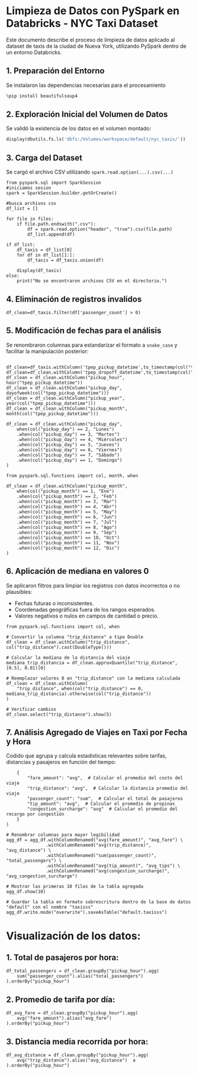# Limpieza de Datos con PySpark en Databricks - NYC Taxi Dataset

Este documento describe el proceso de limpieza de datos aplicado al dataset de taxis de la ciudad de Nueva York, utilizando PySpark dentro de un entorno Databricks.

## 1. Preparación del Entorno

Se instalaron las dependencias necesarias para el procesamiento

```python
%pip install beautifulsoup4
```

## 2. Exploración Inicial del Volumen de Datos

Se validó la existencia de los datos en el volumen montado:

```python
display(dbutils.fs.ls('dbfs:/Volumes/workspace/default/nyc_taxis/'))
```

## 3. Carga del Dataset

Se cargó el archivo CSV utilizando `spark.read.option(...).csv(...)`

```files = dbutils.fs.ls("dbfs:/Volumes/workspace/default/nyc_taxis/")
from pyspark.sql import SparkSession
#iniciamos sesion
spark = SparkSession.builder.getOrCreate()

#busca archivos csv
df_list = []

for file in files:
    if file.path.endswith(".csv"):  
        df = spark.read.option("header", "true").csv(file.path)  
        df_list.append(df)

if df_list:
    df_taxis = df_list[0]
    for df in df_list[1:]:
        df_taxis = df_taxis.union(df)

    display(df_taxis)
else:
    print("No se encontraron archivos CSV en el directorio.")

```

## 4. Eliminación de registros invalidos

```df_clean=df_taxis.filter(df['passenger_count'] > 0) ```

## 5. Modificación de fechas para el análisis

Se renombraron columnas para estandarizar el formato a `snake_case` y facilitar la manipulación posterior:

```from pyspark.sql.functions import to_date, to_timestamp, col, hour, day, dayofweek, year, month, when

df_clean=df_taxis.withColumn('tpep_pickup_datetime',to_timestamp(col("tpep_pickup_datetime"))) 
df_clean=df_clean.withColumn('tpep_dropoff_datetime',to_timestamp(col("tpep_dropoff_datetime")))
df_clean = df_clean.withColumn("pickup_hour", hour("tpep_pickup_datetime"))
df_clean = df_clean.withColumn("pickup_day", dayofweek(col("tpep_pickup_datetime")))
df_clean = df_clean.withColumn("pickup_year", year(col("tpep_pickup_datetime")))
df_clean = df_clean.withColumn("pickup_month", month(col("tpep_pickup_datetime")))

df_clean = df_clean.withColumn("pickup_day",
    when(col("pickup_day") == 2, "Lunes")
    .when(col("pickup_day") == 3, "Martes")
    .when(col("pickup_day") == 4, "Miércoles")
    .when(col("pickup_day") == 5, "Jueves")
    .when(col("pickup_day") == 6, "Viernes")
    .when(col("pickup_day") == 7, "Sábado")
    .when(col("pickup_day") == 1, "Domingo")
)

from pyspark.sql.functions import col, month, when

df_clean = df_clean.withColumn("pickup_month",
    when(col("pickup_month") == 1, "Ene")
    .when(col("pickup_month") == 2, "Feb")
    .when(col("pickup_month") == 3, "Mar")
    .when(col("pickup_month") == 4, "Abr")
    .when(col("pickup_month") == 5, "May")
    .when(col("pickup_month") == 6, "Jun")
    .when(col("pickup_month") == 7, "Jul")
    .when(col("pickup_month") == 8, "Ago")
    .when(col("pickup_month") == 9, "Sep")
    .when(col("pickup_month") == 10, "Oct")
    .when(col("pickup_month") == 11, "Nov")
    .when(col("pickup_month") == 12, "Dic")
)

```

## 6. Aplicación de mediana en valores 0

Se aplicaron filtros para limpiar los registros con datos incorrectos o no plausibles:

- Fechas futuras o inconsistentes.
- Coordenadas geográficas fuera de los rangos esperados.
- Valores negativos o nulos en campos de cantidad o precio.

```from pyspark.sql.types import DoubleType
from pyspark.sql.functions import col, when

# Convertir la columna "trip_distance" a tipo Double
df_clean = df_clean.withColumn("trip_distance", col("trip_distance").cast(DoubleType()))

# Calcular la mediana de la distancia del viaje
mediana_trip_distancia = df_clean.approxQuantile("trip_distance", [0.5], 0.01)[0]

# Reemplazar valores 0 en "trip_distance" con la mediana calculada
df_clean = df_clean.withColumn(
    "trip_distance", when(col("trip_distance") == 0, mediana_trip_distancia).otherwise(col("trip_distance"))
)

# Verificar cambios
df_clean.select("trip_distance").show(5)
```

## 7. Análisis Agregado de Viajes en Taxi por Fecha y Hora

Codido que agrupa y calcula estadísticas relevantes sobre tarifas, distancias y pasajeros en función del tiempo:

```agg_df = df_clean.groupBy("pickup_year", "pickup_month", "pickup_day", "pickup_hour").agg(
    {
        "fare_amount": "avg",  # Calcular el promedio del costo del viaje
        "trip_distance": "avg",  # Calcular la distancia promedio del viaje
        "passenger_count": "sum",  # Calcular el total de pasajeros
        "tip_amount": "avg",  # Calcular el promedio de propinas
        "congestion_surcharge": "avg"  # Calcular el promedio del recargo por congestión
    }
)

# Renombrar columnas para mayor legibilidad
agg_df = agg_df.withColumnRenamed("avg(fare_amount)", "avg_fare") \
               .withColumnRenamed("avg(trip_distance)", "avg_distance") \
               .withColumnRenamed("sum(passenger_count)", "total_passengers") \
               .withColumnRenamed("avg(tip_amount)", "avg_tips") \
               .withColumnRenamed("avg(congestion_surcharge)", "avg_congestion_surcharge")

# Mostrar las primeras 10 filas de la tabla agregada
agg_df.show(10)

# Guardar la tabla en formato sobrescritura dentro de la base de datos "default" con el nombre "taxisss"
agg_df.write.mode("overwrite").saveAsTable("default.taxisss")

```

# Visualización de los datos:
## 1. Total de pasajeros por hora:
```
df_total_passengers = df_clean.groupBy("pickup_hour").agg(
    sum("passenger_count").alias("total_passengers")  
).orderBy("pickup_hour")
```

## 2. Promedio de tarifa por día:
```
df_avg_fare = df_clean.groupBy("pickup_hour").agg(
    avg("fare_amount").alias("avg_fare")  
).orderBy("pickup_hour")
```

## 3. Distancia media recorrida por hora:
```
df_avg_distance = df_clean.groupBy("pickup_hour").agg(
    avg("trip_distance").alias("avg_distance")  a
).orderBy("pickup_hour")
```
